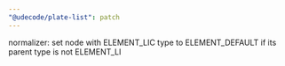 ```yaml
---
"@udecode/plate-list": patch
---
```


normalizer: set node with ELEMENT_LIC type to ELEMENT_DEFAULT if its parent type is not ELEMENT_LI
